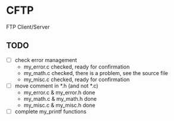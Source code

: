 # CFTP
FTP Client/Server

## TODO
* [ ] check error management
    * my_error.c checked, ready for confirmation
    * my_math.c checked, there is a problem, see the source file
    * my_misc.c checked, ready for confirmation
* [ ] move comment in *.h (and not *.c)
    * my_error.c & my_error.h done
    * my_math.c & my_math.h done
    * my_misc.c & my_misc.h done
* [ ] complete my_printf functions
